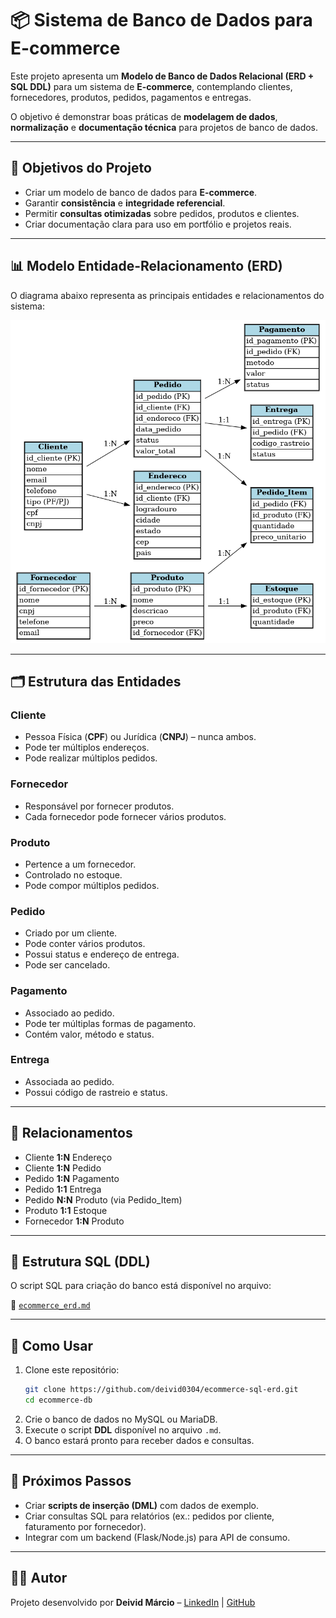 # 📦 Sistema de Banco de Dados para E-commerce

Este projeto apresenta um **Modelo de Banco de Dados Relacional (ERD + SQL DDL)** para um sistema de **E-commerce**, contemplando clientes, fornecedores, produtos, pedidos, pagamentos e entregas.  

O objetivo é demonstrar boas práticas de **modelagem de dados**, **normalização** e **documentação técnica** para projetos de banco de dados.

---

## 🎯 Objetivos do Projeto
- Criar um modelo de banco de dados para **E-commerce**.
- Garantir **consistência** e **integridade referencial**.
- Permitir **consultas otimizadas** sobre pedidos, produtos e clientes.
- Criar documentação clara para uso em portfólio e projetos reais.

---

## 📊 Modelo Entidade-Relacionamento (ERD)

O diagrama abaixo representa as principais entidades e relacionamentos do sistema:

![ERD E-commerce](ecommerce_erd.png)

---

## 🗂️ Estrutura das Entidades

### **Cliente**
- Pessoa Física (**CPF**) ou Jurídica (**CNPJ**) – nunca ambos.
- Pode ter múltiplos endereços.
- Pode realizar múltiplos pedidos.

### **Fornecedor**
- Responsável por fornecer produtos.
- Cada fornecedor pode fornecer vários produtos.

### **Produto**
- Pertence a um fornecedor.
- Controlado no estoque.
- Pode compor múltiplos pedidos.

### **Pedido**
- Criado por um cliente.
- Pode conter vários produtos.
- Possui status e endereço de entrega.
- Pode ser cancelado.

### **Pagamento**
- Associado ao pedido.
- Pode ter múltiplas formas de pagamento.
- Contém valor, método e status.

### **Entrega**
- Associada ao pedido.
- Possui código de rastreio e status.

---

## 🔗 Relacionamentos
- Cliente **1:N** Endereço  
- Cliente **1:N** Pedido  
- Pedido **1:N** Pagamento  
- Pedido **1:1** Entrega  
- Pedido **N:N** Produto (via Pedido_Item)  
- Produto **1:1** Estoque  
- Fornecedor **1:N** Produto  

---

## 💾 Estrutura SQL (DDL)

O script SQL para criação do banco está disponível no arquivo:

📄 [`ecommerce_erd.md`](ecommerce_erd.md)

---

## 🚀 Como Usar
1. Clone este repositório:
   ```bash
   git clone https://github.com/deivid0304/ecommerce-sql-erd.git
   cd ecommerce-db
   ```
2. Crie o banco de dados no MySQL ou MariaDB.
3. Execute o script **DDL** disponível no arquivo `.md`.
4. O banco estará pronto para receber dados e consultas.

---

## 📌 Próximos Passos
- Criar **scripts de inserção (DML)** com dados de exemplo.
- Criar consultas SQL para relatórios (ex.: pedidos por cliente, faturamento por fornecedor).
- Integrar com um backend (Flask/Node.js) para API de consumo.

---

## 👨‍💻 Autor
Projeto desenvolvido por **Deivid Márcio** – [LinkedIn](https://www.linkedin.com) | [GitHub](https://github.com)
